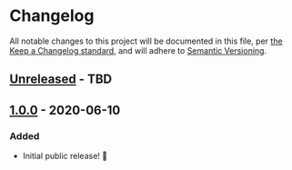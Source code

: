 # Changelog

All notable changes to this project will be documented in this file, per [the Keep a Changelog standard](http://keepachangelog.com/), and will adhere to [Semantic Versioning](https://semver.org/spec/v2.0.0.html).

## [Unreleased] - TBD

## [1.0.0] - 2020-06-10
### Added
- Initial public release! 🎉

[Unreleased]: https://github.com/10up/Ad-Refresh-Control/compare/master...develop
[1.0.0]: https://github.com/10up/Ad-Refresh-Control/releases/tag/v1.0.0
